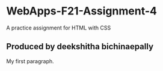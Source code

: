# WebApps-F21-Assignment-4
A practice assignment for HTML with CSS
<!DOCTYPE html>
<html>
<head>
<title>Simple HTML structure</title>
</head>
<body>

<h2>Produced by deekshitha bichinaepally</h2>
<p>My first paragraph.</p>

</body>
</html>